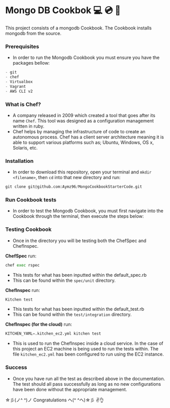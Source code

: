 # Mongo DB Cookbok :computer: :cd: :electric_plug:

This project consists of a mongodb Cookbook. The Cookbook installs mongodb from the source.

### Prerequisites
- In order to run the Mongodb Cookbook you must ensure you have the packages bellow:

```python
- git
- chef
- Virtualbox
- Vagrant
- AWS CLI v2
```
### What is Chef?

- A company released in 2009 which created a tool that goes after its name `Chef`. This tool was designed as a configuration management written in ruby.
- Chef helps by managing the infrastructure of code to create an autonomous process. Chef has a client server architecture meaning it is able to support various platforms such as; Ubuntu, Windows, OS x, Solaris, etc.

### Installation
- In order to download this repository, open your terminal and `mkdir <filename>`, then `cd` into that new directory and run:

```python
git clone git@github.com:Aymz96/MongoCookbookStarterCode.git
```

### Run Cookbook tests
- In order to test the Mongodb Cookbook, you must first navigate into the Cookbook through the terminal, then execute the steps below:

### Testing Cookbook
- Once in the directory you will be testing both the ChefSpec and ChefInspec.

**ChefSpec**
run:
```python
chef exec rspec
```
- This tests for what has been inputted within the default_spec.rb
- This can be found within the `spec/unit` directory.

**ChefInspec**
run:
```python
Kitchen test
```
- This tests for what has been inputted within the default_test.rb
- This can be found within  the `test/integration` directory.

**ChefInspec (for the cloud)**
run:
```python
KITCHEN_YAML=.kitchen_ec2.yml kitchen test
```
- This is used to run the ChefInspec inside a cloud service. In the case of this project an EC2 machine is being used to run the tests within. The file `kitchen_ec2.yml` has been configured to run using the EC2 instance.

### Success
- Once you have run all the test as described above in the documentation. The test should all pass successfully as long as no new configurations have been done without the appropriate management.

☆彡(ノ^ ^)ノ Congratulations ヘ(^ ^ヘ)☆彡
:v::ok_hand:
